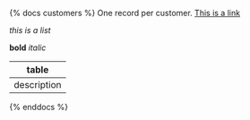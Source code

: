 {% docs customers %}
One record per customer.
[This is a link](google.com)

*this is a list*

**bold** _italic_

|table|
|-------|
|description|

{% enddocs %}
